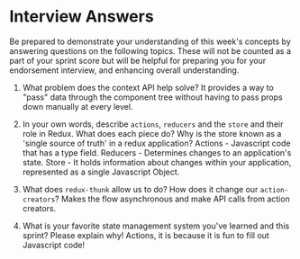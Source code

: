 # Interview Answers
Be prepared to demonstrate your understanding of this week's concepts by answering questions on the following topics. These will not be counted as a part of your sprint score but will be helpful for preparing you for your endorsement interview, and enhancing overall understanding.

1. What problem does the context API help solve?
It provides a way to "pass" data through the component tree without having to pass props down manually at every level.

2. In your own words, describe `actions`, `reducers` and the `store` and their role in Redux. What does each piece do? Why is the store known as a 'single source of truth' in a redux application?
Actions - Javascript code that has a type field.
Reducers - Determines changes to an application's state.
Store - It holds information about changes within your application, represented as a single Javascript Object.

3. What does `redux-thunk` allow us to do? How does it change our `action-creators`?
Makes the flow asynchronous and make API calls from action creators.

4. What is your favorite state management system you've learned and this sprint? Please explain why!
Actions, it is because it is fun to fill out Javascript code!